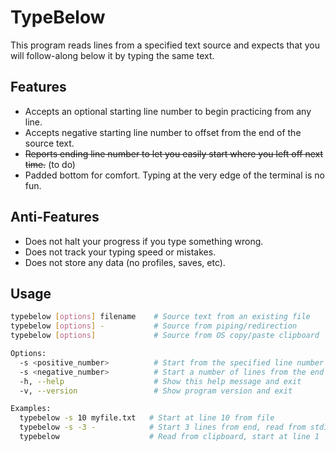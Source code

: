 # TypeBelow

This program reads lines from a specified text source and expects that you will follow-along below it by typing the same text.

## Features
- Accepts an optional starting line number to begin practicing from any line.
- Accepts negative starting line number to offset from the end of the source text.
- ~~Reports ending line number to let you easily start where you left off next time.~~  (to do)
- Padded bottom for comfort.  Typing at the very edge of the terminal is no fun.

## Anti-Features
- Does not halt your progress if you type something wrong.
- Does not track your typing speed or mistakes.
- Does not store any data (no profiles, saves, etc).

## Usage
```bash
typebelow [options] filename    # Source text from an existing file
typebelow [options] -           # Source from piping/redirection
typebelow [options]             # Source from OS copy/paste clipboard

Options:
  -s <positive_number>          # Start from the specified line number
  -s <negative_number>          # Start a number of lines from the end
  -h, --help                    # Show this help message and exit
  -v, --version                 # Show program version and exit

Examples:
  typebelow -s 10 myfile.txt   # Start at line 10 from file
  typebelow -s -3 -            # Start 3 lines from end, read from stdin
  typebelow                    # Read from clipboard, start at line 1
```
